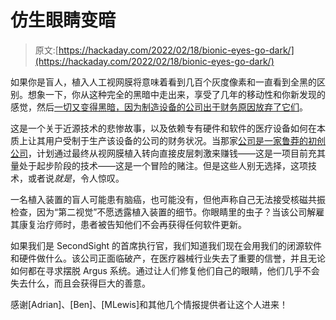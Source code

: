 # 仿生眼睛变暗

> 原文:[https://hackaday.com/2022/02/18/bionic-eyes-go-dark/](https://hackaday.com/2022/02/18/bionic-eyes-go-dark/)

如果你是盲人，植入人工视网膜将意味着看到几百个灰度像素和一直看到全黑的区别。想象一下，你从这种完全的黑暗中走出来，享受了几年的移动性和你新发现的感觉，然后[一切又变得黑暗，因为制造设备的公司出于财务原因放弃了它们](https://spectrum.ieee.org/bionic-eye-obsolete)。

这是一个关于近源技术的悲惨故事，以及依赖专有硬件和软件的医疗设备如何在本质上让其用户受制于生产该设备的公司的财务状况。当那家[公司是一家鲁莽的初创公司](https://secondsight.com/?page_id=28)，计划通过最终从视网膜植入转向直接皮层刺激来赚钱——这是一项目前充其量处于起步阶段的技术——这是一个冒险的赌注。但是这些人别无选择，这项技术，或者说*就是*，令人惊叹。

一名植入装置的盲人可能患有脑癌，也可能没有，但他声称自己无法接受核磁共振检查，因为“第二视觉”不愿透露植入装置的细节。你眼睛里的虫子？当该公司解雇其康复治疗师时，患者被告知他们不会再获得任何软件更新。

如果我们是 SecondSight 的首席执行官，我们知道我们现在会用我们的闭源软件和硬件做什么。该公司正面临破产，在医疗器械行业失去了重要的信誉，并且无论如何都在寻求摆脱 Argus 系统。通过让人们修复他们自己的眼睛，他们几乎不会失去什么，而且会获得巨大的善意。

感谢[Adrian]、[Ben]、[MLewis]和其他几个情报提供者让这个人进来！
